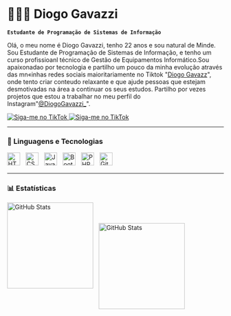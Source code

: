 # 👩🏻‍💻 Diogo Gavazzi

**`Estudante de Programação de Sistemas de Informação`**

Olá, o meu nome é Diogo Gavazzi, tenho 22 anos e sou natural de Minde. <br>
Sou  Estudante de Programação de Sistemas de Informação, e tenho um curso profissioanl técnico de Gestão de Equipamentos Informático.Sou apaixonadao por tecnologia e partilho um pouco da minha evolução através das mn«inhas redes sociais maioritariamente no Tiktok "[Diogo Gavazz](https://www.tiktok.com/@diogogavazzi_/video/7468321879049129238)", onde tento criar conteudo relaxante e que ajude pessoas que estejam desmotivadas na área a continuar os seus estudos.
Partilho por vezes projetos que estou a trabalhar no meu perfil do Instagram"[@DiogoGavazzi_](https://www.instagram.com/diogogavazzi_/?igsh=MTdxYTBhMjZ3a251bg%3D%3D#)".

<p align="left">
 <a href="https://www.tiktok.com/@diogogavazzi_">
    <img
        src="https://img.shields.io/badge/TikTok-000000?style=for-the-badge&logo=tiktok&logoColor=white)](https://www.tiktok.com/@diogogavazzi_"
        alt="Siga-me no TikTok"
        title="Siga-me no TikTok"
    />
</a>
 <a href="https://www.instagram.com/diogogavazzi_/?igsh=MTdxYTBhMjZ3a251bg%3D%3D#">
    <img
        src="https://img.shields.io/badge/Instagram-E4405F?style=for-the-badge&logo=Instagram&logoColor=white)](https://www.instagram.com/seu_usuario/"
        alt="Siga-me no TikTok"
        title="Siga-me no TikTok"
    />
</a>
</p>

---

### 🤖 Linguagens e Tecnologias

<img 
    align="left" 
    alt="HTML"
    title="HTML" 
    width="30px" 
    style="padding-right: 10px;" 
    src="https://cdn.jsdelivr.net/gh/devicons/devicon@latest/icons/html5/html5-original.svg" 
/>
<img 
    align="left" 
    alt="CSS" 
    title="CSS"
    width="30px" 
    style="padding-right: 10px;" 
    src="https://cdn.jsdelivr.net/gh/devicons/devicon@latest/icons/css3/css3-original.svg" 
/>
<img 
    align="left" 
    alt="JavaScript" 
    title="JavaScript"
    width="30px" 
    style="padding-right: 10px;" 
    src="https://cdn.jsdelivr.net/gh/devicons/devicon@latest/icons/javascript/javascript-original.svg" 
/>
<img 
    align="left" 
    alt="Bootstrap"
    title="Bootstrap" 
    width="30px" 
    style="padding-right: 10px;" 
    src="https://cdn.jsdelivr.net/gh/devicons/devicon@latest/icons/bootstrap/bootstrap-original.svg" 
/>
<img 
    align="left" 
    alt="PHP" 
    title="PHP"
    width="30px" 
    style="padding-right: 10px;" 
    src="https://cdn.jsdelivr.net/gh/devicons/devicon@latest/icons/php/php-original.svg" 
/>
<img 
    align="left" 
    alt="Git" 
    title="Git"
    width="30px" 
    style="padding-right: 10px;" 
    src="https://cdn.jsdelivr.net/gh/devicons/devicon@latest/icons/git/git-original.svg" 
/>

<br/>
<br/>

--- 



### 📊 Estatísticas

<p>
  <img 
    align="left" 
    alt="GitHub Stats" 
    height="200" 
    style="padding-right: 10px;" 
    src="https://github-readme-stats.vercel.app/api?username=DiogoGavazzi1&show_icons=true&theme=tokyonight&include_all_commits=true&locale=pt-br" 
  />
</p>

<br/>
<br/>

<p>
<img 
      align="left" 
      alt="GitHub Stats" 
      height="200" 
      src="https://github-readme-stats.vercel.app/api/top-langs/?username=DiogoGavazzi1&theme=tokyonight&layout=compact&custom_title=Tecnologias&langs_count=9" 
  />

</p>
